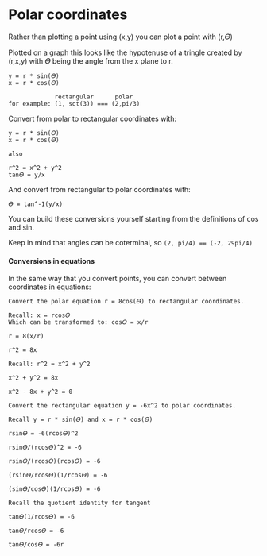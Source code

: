 # Polar coordinates

Rather than plotting a point using (x,y) you can plot a point with (r,𝛳)

Plotted on a graph this looks like the hypotenuse of a tringle created by (r,x,y)
with 𝛳 being the angle from the x plane to r.

```
y = r * sin(𝛳)
x = r * cos(𝛳)

             rectangular      polar
for example: (1, sqt(3)) === (2,pi/3)
```

Convert from polar to rectangular coordinates with:

```
y = r * sin(𝛳)
x = r * cos(𝛳)

also 

r^2 = x^2 + y^2
tan𝛳 = y/x
```

And convert from rectangular to polar coordinates with:

```
𝛳 = tan^-1(y/x)
```

You can build these conversions yourself starting from the definitions of cos and sin.

Keep in mind that angles can be coterminal, so `(2, pi/4) == (-2, 29pi/4)`

#### Conversions in equations

In the same way that you convert points, you can convert between coordinates in equations:

```
Convert the polar equation r = 8cos(𝛳) to rectangular coordinates.

Recall: x = rcos𝛳
Which can be transformed to: cos𝛳 = x/r

r = 8(x/r) 

r^2 = 8x

Recall: r^2 = x^2 + y^2

x^2 + y^2 = 8x

x^2 - 8x + y^2 = 0
```

```
Convert the rectangular equation y = -6x^2 to polar coordinates.

Recall y = r * sin(𝛳) and x = r * cos(𝛳)

rsin𝛳 = -6(rcos𝛳)^2

rsin𝛳/(rcos𝛳)^2 = -6

rsin𝛳/(rcos𝛳)(rcos𝛳) = -6

(rsin𝛳/rcos𝛳)(1/rcos𝛳) = -6

(sin𝛳/cos𝛳)(1/rcos𝛳) = -6

Recall the quotient identity for tangent

tan𝛳(1/rcos𝛳) = -6

tan𝛳/rcos𝛳 = -6

tan𝛳/cos𝛳 = -6r
```
